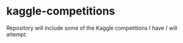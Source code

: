 # kaggle-competitions
Repository will include some of the Kaggle competitions I have / will attempt. 
